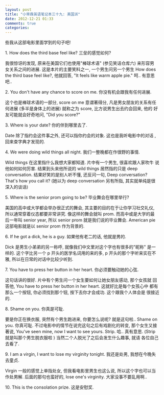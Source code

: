 ```yaml
---
layout: post
title: "小笨霖英语笔记本三十九: 美国派"
date: 2012-12-21 01:33
comments: true
categories: 
---
```

些我从这部电影里面学到的句子吧!

<p>1. How does the third base feel like?
三垒的感觉如何?</p>

我很惊讶的发现, 原来在美国它们也使用"棒球术语" (参见笑话仓库六) 来形容男
女关系之间的进展.   这是本片的主要笑料之一, 一个男生问另一个男生 How does 
the third base feel like?, 他就回答, "It feels like warm apple pie." 呵.. 
有意思吧..   
 
<p>2. You don't have any chance to score on me.
你没有机会跟我有任何进展.</p>

这个也是棒球术语的一部分, score on me 意谓著得分, 凡是男女朋友的关系有任
何进展 (多半是身体上的进展) 就称之为 score, 比方说男生出去约会回来, 他的
好友可能就会好奇地问, "Did you score?" 
 
<p>3. Where is your date?
你的伴到哪里去了.</p>

Date 除了指约会这件事之外, 还可以指你约会的对象.  这也是我听电影中的对话
, 回来查字典才发现的.  
 
<p>4. We were doing wild things all night.
我们一整晚都在作很野的事情.</p>

Wild things 在这里指什么我想大家都知道.  片中有一个男生, 很喜欢跟人家吹牛
说他如何如何厉害.  结果到头来他所说的 wild things 居然指的只是 deep conversation.
 结果好笑的是别人听不懂, 还反问一句, Deep conversation? That's how you call 
it? (她以为 deep conversation 另有所指, 其实就单纯是很深入的谈话) 
 
<p>5. Where is the senior prom going to be?
毕业舞会在哪里举行?</p>

美国的高中或大学都会举办很正式的舞会, 其主要的目的在于让你学习社交礼仪, 
所以通常穿着仪态都要非常讲究.  像这样的舞会就叫 prom. 而高中或是大学的最
后一年叫 senior year, 所以 senior prom 就是我们说的毕业舞会.  American pie 
这部电影就是以 senior prom 作为背景的.
 
<p>6. If he got a dick, he is a guy.
如果他有老二的话, 他就是男的.</p>

Dick 是男生小弟弟的另一称呼, 就像我们中文里对这个字也有很多的"昵称" 是一
样的. 这个字比另一个 p 开头的医学名词用的来的多, p 开头的那个字听来实在不
雅, 所以在日常的对话中比较少听到.
 
<p>7. You have to press her button in her heart.
你必须要触动她的心弦.</p>

这句话讲的很好.   片中有个男生问一个女生要如何让她女朋友感动, 那个女孩就
回答他, You have to press her button in her heart. 这就好比是每个女孩心中
都有那么一个按钮, 你必须找到那个钮, 按下去你才会成功. 这个跟我个人体会是
很接近的.
 
<p>8. Shame on you.
你真是可耻.</p>

要是你正在换衣服, 突然有个男生跑进来, 你要怎么说呢? 就是这句啦.. Shame on 
you. 你真可耻. 不过电影中的情节在说完这句之后有戏剧化的转变, 那个女生又接
著说, You've seen mine, now I want to see yours.  Strip.   哈.. 真有意思. 
 (Strip 就是叫那个男生脱衣服啦 ) 当然二个人脱光了之后会发生什么趣事, 就请
各位自己去看了.
 
<p>9. I am a virgin, I want to lose my virginity tonight.
我还是处男, 我想在今晚失去童贞.</p>

Virgin 一般的感觉上单指处女, 但我看电影里男生也这么说, 所以这个字也可以当
作处男解. 后面的那句也蛮好的, lose one's virginity. 大家没事不要乱用啊..
 
<p>10. This is the consolation prize.
这是安慰奖. </p>

